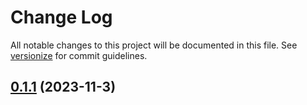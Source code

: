 # Change Log

All notable changes to this project will be documented in this file. See [versionize](https://github.com/versionize/versionize) for commit guidelines.

<a name="0.1.1"></a>
## [0.1.1](https://www.github.com/eduardo-paes/DotnetGraphQl/releases/tag/v0.1.1) (2023-11-3)

